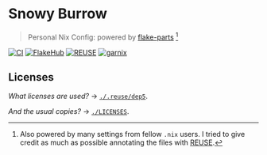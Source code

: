 # Snowy Burrow

> Personal Nix Config: powered by [flake-parts][flake-parts] [^1]

[![CI][CI badge]][CI link]
[![FlakeHub][FlakeHub badge]][FlakeHub link]
[![REUSE][REUSE badge]][REUSE compliance]
[![garnix][garnix badge]][garnix link]

## Licenses

_What licenses are used?_ &rarr; [`./.reuse/dep5`][Project licensing].

_And the usual copies?_ &rarr; [`./LICENSES`][Project licenses].

[flake-parts]: https://flake.parts
[REUSE]: https://reuse.software
[FlakeHub badge]: https://img.shields.io/endpoint?url=https://flakehub.com/f/UnidealisticRaccoon/SnowyBurrow/badge
[FlakeHub link]: https://flakehub.com/flake/UnidealisticRaccoon/SnowyBurrow
[CI badge]: https://github.com/UnidealisticRaccoon/SnowyBurrow/actions/workflows/ci.yml/badge.svg
[CI link]: https://github.com/UnidealisticRaccoon/SnowyBurrow/actions/workflows/ci.yml
[REUSE badge]: https://api.reuse.software/badge/github.com/UnidealisticRaccoon/SnowyBurrow
[REUSE compliance]: https://api.reuse.software/info/github.com/UnidealisticRaccoon/SnowyBurrow
[garnix badge]: https://img.shields.io/endpoint.svg?url=https%3A%2F%2Fgarnix.io%2Fapi%2Fbadges%2FUnidealisticRaccoon%2FSnowyBurrow%3Fbranch%3Dmain
[garnix link]: https://garnix.io
[Project licensing]: https://github.com/UnidealisticRaccoon/SnowyBurrow/blob/main/.reuse/dep5
[Project licenses]: https://github.com/UnidealisticRaccoon/SnowyBurrow/tree/main/LICENSES

[^1]: Also powered by many settings from fellow `.nix` users. I tried to give credit as much as possible annotating the files with [REUSE][REUSE].
